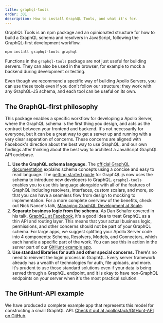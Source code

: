 ```yaml
---
title: graphql-tools
order: 301
description: How to install GraphQL Tools, and what it's for.
---
```


GraphQL Tools is an npm package and an opinionated structure for how to build a GraphQL schema and resolvers in JavaScript, following the GraphQL-first development workflow.

```txt
npm install graphql-tools graphql
```

Functions in the `graphql-tools` package are not just useful for building servers. They can also be used in the browser, for example to mock a backend during development or testing.

Even though we recommend a specific way of building Apollo Servers, you can use these tools even if you don't follow our structure; they work with any GraphQL-JS schema, and each tool can be useful on its own.

<h2 id="recommendations">The GraphQL-first philosophy</h2>

This package enables a specific workflow for developing a Apollo Server, where the GraphQL schema is the first thing you design, and acts as the contract between your frontend and backend. It's not necessarily for everyone, but it can be a great way to get a server up and running with a very clear separation of concerns. These concerns are aligned with Facebook's direction about the best way to use GraphQL, and our own findings after thinking about the best way to architect a JavaScript GraphQL API codebase.

1. **Use the GraphQL schema language.** The [official GraphQL documentation](http://graphql.org/learn/schema/) explains schema concepts using a concise and easy to read language. The [getting started guide](http://graphql.org/graphql-js/) for GraphQL.js now uses the schema to introduce new developers to GraphQL. `graphql-tools` enables you to use this language alongside with all of the features of GraphQL including resolvers, interfaces, custom scalars, and more, so that you can have a seamless flow from design to mocking to implementation. For a more complete overview of the benefits, check out Nick Nance's talk, [Managing GraphQL Development at Scale](https://www.youtube.com/watch?v=XOM8J4LaYFg).
2. **Separate business logic from the schema.** As Dan Schafer covered in his talk, [GraphQL at Facebook](https://medium.com/apollo-stack/graphql-at-facebook-by-dan-schafer-38d65ef075af#.jduhdwudr), it's a good idea to treat GraphQL as a thin API and routing layer. This means that your actual business logic, permissions, and other concerns should not be part of your GraphQL schema. For large apps, we suggest splitting your Apollo Server code into 4 components: Schema, Resolvers, Models, and Connectors, which each handle a specific part of the work. You can see this in action in the server part of our [GitHunt example app](https://github.com/apollostack/GitHunt-API/blob/master/api/schema.js).
3. **Use standard libraries for auth and other special concerns.** There's no need to reinvent the login process in GraphQL. Every server framework already has a wealth of technologies for auth, file uploads, and more. It's prudent to use those standard solutions even if your data is being served through a GraphQL endpoint, and it is okay to have non-GraphQL endpoints on your server when it's the most practical solution.

<h2 id="example">The GitHunt-API example</h2>

We have produced a complete example app that represents this model for constructing a small GraphQL API. [Check it out at apollostack/GitHunt-API on GitHub](https://github.com/apollostack/GitHunt-API).
